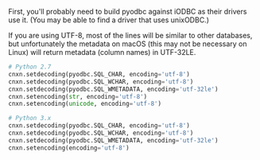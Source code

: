 First, you'll probably need to build pyodbc against iODBC as their drivers use it.  (You may be able to find a driver that uses unixODBC.)

If you are using UTF-8, most of the lines will be similar to other databases, but unfortunately the metadata on macOS (this may not be necessary on Linux) will return metadata (column names) in UTF-32LE.

```python
# Python 2.7
cnxn.setdecoding(pyodbc.SQL_CHAR, encoding='utf-8')
cnxn.setdecoding(pyodbc.SQL_WCHAR, encoding='utf-8')
cnxn.setdecoding(pyodbc.SQL_WMETADATA, encoding='utf-32le')
cnxn.setencoding(str, encoding='utf-8')
cnxn.setencoding(unicode, encoding='utf-8')

# Python 3.x
cnxn.setdecoding(pyodbc.SQL_CHAR, encoding='utf-8')
cnxn.setdecoding(pyodbc.SQL_WCHAR, encoding='utf-8')
cnxn.setdecoding(pyodbc.SQL_WMETADATA, encoding='utf-32le')
cnxn.setencoding(encoding='utf-8')
```

